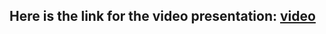 ## Here is the link for the video presentation: [video](https://drive.google.com/file/d/1z0dnp1WEc1ieiu4XD2EbUfLPZJwq6_mq/view?usp=sharing)
